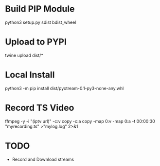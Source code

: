 # Build PIP Module
python3 setup.py sdist bdist_wheel

# Upload to PYPI
twine upload dist/*

# Local Install
python3 -m pip install dist/pyxtream-0.1-py3-none-any.whl

# Record TS Video
ffmpeg -y -i "(iptv url)" -c:v copy -c:a copy  -map 0:v -map 0:a -t 00:00:30 "myrecording.ts" >"mylog.log" 2>&1

# TODO

- Record and Download streams
